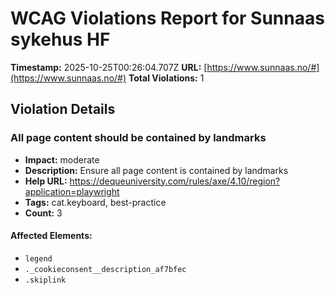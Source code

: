 # WCAG Violations Report for Sunnaas sykehus HF

**Timestamp:** 2025-10-25T00:26:04.707Z
**URL:** [https://www.sunnaas.no/#](https://www.sunnaas.no/#)
**Total Violations:** 1

## Violation Details

### All page content should be contained by landmarks

- **Impact:** moderate
- **Description:** Ensure all page content is contained by landmarks
- **Help URL:** https://dequeuniversity.com/rules/axe/4.10/region?application=playwright
- **Tags:** cat.keyboard, best-practice
- **Count:** 3

#### Affected Elements:

- `legend`
- `._cookieconsent__description_af7bfec`
- `.skiplink`
